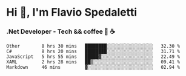 # Hi 👋, I'm Flavio Spedaletti
### .Net Developer - Tech && coffee 🤖 ☕

<!--START_SECTION:waka-->
```text
Other        8 hrs 30 mins   ████████░░░░░░░░░░░░░░░░░   32.30 % 
C#           8 hrs 20 mins   ████████░░░░░░░░░░░░░░░░░   31.71 % 
JavaScript   5 hrs 55 mins   █████▓░░░░░░░░░░░░░░░░░░░   22.49 % 
XAML         2 hrs 28 mins   ██▒░░░░░░░░░░░░░░░░░░░░░░   09.41 % 
Markdown     46 mins         ▓░░░░░░░░░░░░░░░░░░░░░░░░   02.94 % 
```
<!--END_SECTION:waka-->

<!--
[![Top Langs](https://github-readme-stats.vercel.app/api/top-langs/?username=flaviospedaletti&layout=compact&theme=radical)](https://github.com/anuraghazra/github-readme-stats)
-->

<!--
**FlavioSpedaletti/FlavioSpedaletti** is a ✨ _special_ ✨ repository because its `README.md` (this file) appears on your GitHub profile.

Here are some ideas to get you started:

- 🔭 I’m currently working on ...
- 🌱 I’m currently learning ...
- 👯 I’m looking to collaborate on ...
- 🤔 I’m looking for help with ...
- 💬 Ask me about ...
- 📫 How to reach me: ...
- 😄 Pronouns: ...
- ⚡ Fun fact: ...
-->
